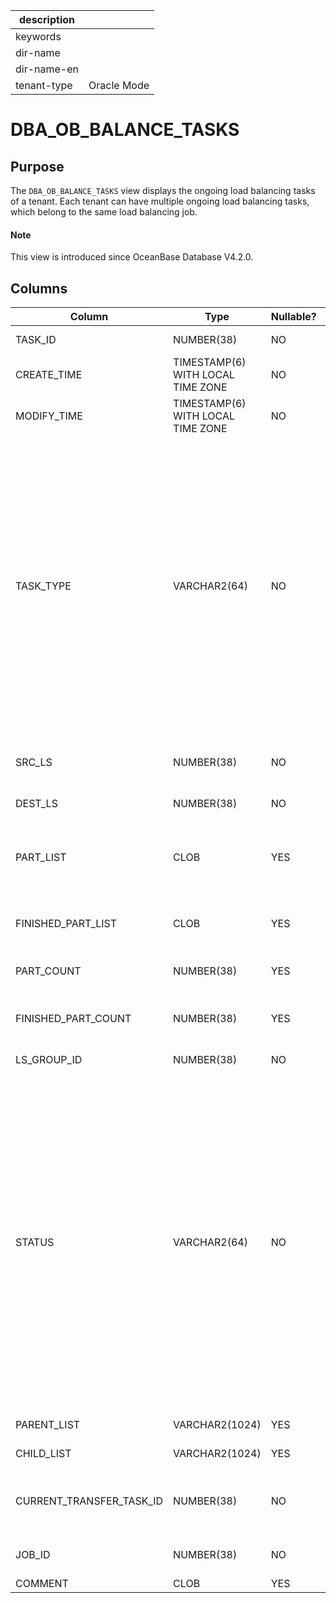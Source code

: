 | description ||
|---|---|
| keywords ||
| dir-name ||
| dir-name-en ||
| tenant-type | Oracle Mode |

# DBA_OB_BALANCE_TASKS

## Purpose

The `DBA_OB_BALANCE_TASKS` view displays the ongoing load balancing tasks of a tenant. Each tenant can have multiple ongoing load balancing tasks, which belong to the same load balancing job. 

<main id="notice" type='explain'>
  <h4>Note</h4>
  <p>This view is introduced since OceanBase Database V4.2.0. </p>
</main>

## Columns

| **Column** | **Type** | **Nullable?** | **Description** |
| --- | --- | --- | --- |
| TASK_ID | NUMBER(38) | NO | The ID of the load balancing task. |
| CREATE_TIME | TIMESTAMP(6) WITH LOCAL TIME ZONE | NO | The time when the task was created. |
| MODIFY_TIME | TIMESTAMP(6) WITH LOCAL TIME ZONE | NO | The time when the task was last modified. |
| TASK_TYPE | VARCHAR2(64) | NO | The type of the task. Valid values <ul><li>`LS_SPLIT`: Split log streams to implement load balancing.  </li><li>`LS_ALTER`: Modify log stream attributes to implement load balancing. </li><li>`LS_MERGE`: Merge log streams to implement load balancing. </li><li>`LS_TRANSFER`: Transfer log streams to implement load balancing. </li></ul> |
| SRC_LS | NUMBER(38) | NO | The source log stream, which is generated at the data source. |
| DEST_LS | NUMBER(38) | NO | The destination log stream. |
| PART_LIST | CLOB | YES | The list of partitions, including user table partitions and global index partitions. |
| FINISHED_PART_LIST | CLOB | YES | The list of partitions for which load balancing has been completed. |
| PART_COUNT | NUMBER(38) | YES | The number of partitions in the partition list. |
| FINISHED_PART_COUNT | NUMBER(38) | YES | The number of partitions for which load balancing has been completed. |
| LS_GROUP_ID | NUMBER(38) | NO | The ID of the log stream group. |
| STATUS | VARCHAR2(64) | NO | The status of the task. Valid values: <ul><li>`INIT`: The task is being created.  </li><li>`CREATE_LS`: A log stream is being created. </li><li>`ALTER_LS`: Log stream attributes are being modified. </li><li>`SET_LS_MERGING`: Log streams are being merged. </li><li>`DROP_LS`: A log stream is being dropped. </li><li>`COMPLETED`: The task is executed. </li><li>`CANCELED`: The task is canceled. </li></ul> |
| PARENT_LIST | VARCHAR2(1024) | YES | The list of parent tasks. |
| CHILD_LIST | VARCHAR2(1024) | YES | The list of subtasks. |
| CURRENT_TRANSFER_TASK_ID | NUMBER(38) | NO | The ID of the transfer task triggered by the current load balancing task. |
| JOB_ID | NUMBER(38) | NO | The ID of the job to which the current task belongs. |
| COMMENT | CLOB | YES | The comments. |
